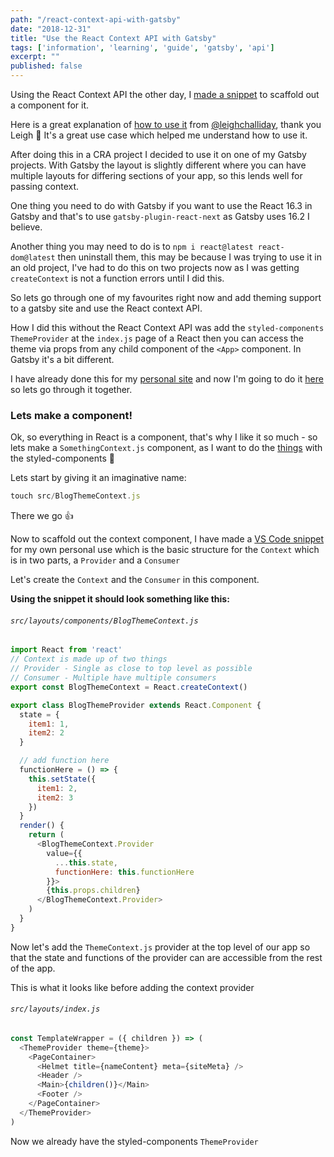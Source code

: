 ```yaml
---
path: "/react-context-api-with-gatsby"
date: "2018-12-31"
title: "Use the React Context API with Gatsby"
tags: ['information', 'learning', 'guide', 'gatsby', 'api']
excerpt: ""
published: false
---
```


Using the React Context API the other day, I [made a snippet] to
scaffold out a component for it.

Here is a great explanation of [how to use it] from [@leighchalliday],
thank you Leigh 🙏 It's a great use case which helped me understand
how to use it.

After doing this in a CRA project I decided to use it on one of my
Gatsby projects. With Gatsby the layout is slightly different where
you can have multiple layouts for differing sections of your app, so
this lends well for passing context.

One thing you need to do with Gatsby if you want to use the React 16.3
in Gatsby and that's to use `gatsby-plugin-react-next` as Gatsby uses
16.2 I believe.

Another thing you may need to do is to
`npm i react@latest react-dom@latest` then uninstall them, this may be
because I was trying to use it in an old project, I've had to do this
on two projects now as I was getting `createContext` is not a function
errors until I did this.

So lets go through one of my favourites right now and add theming
support to a gatsby site and use the React context API.

How I did this without the React Context API was add the
`styled-components` `ThemeProvider` at the `index.js` page of a React
then you can access the theme via props from any child component of
the `<App>` component. In Gatsby it's a bit different.

I have already done this for my [personal site] and now I'm going to
do it [here] so lets go through it together.

### Lets make a component!

Ok, so everything in React is a component, that's why I like it so
much - so lets make a `SomethingContext.js` component, as I want to do
the [things] with the styled-components 💅

Lets start by giving it an imaginative name:

```js
touch src/BlogThemeContext.js
```

There we go 👍

Now to scaffold out the context component, I have made a [VS Code
snippet] for my own personal use which is the basic structure for the
`Context` which is in two parts, a `Provider` and a `Consumer`

Let's create the `Context` and the `Consumer` in this component.

**Using the snippet it should look something like this:**

###### `src/layouts/components/BlogThemeContext.js`

```js
import React from 'react'
// Context is made up of two things
// Provider - Single as close to top level as possible
// Consumer - Multiple have multiple consumers
export const BlogThemeContext = React.createContext()

export class BlogThemeProvider extends React.Component {
  state = {
    item1: 1,
    item2: 2
  }

  // add function here
  functionHere = () => {
    this.setState({
      item1: 2,
      item2: 3
    })
  }
  render() {
    return (
      <BlogThemeContext.Provider
        value={{
          ...this.state,
          functionHere: this.functionHere
        }}>
        {this.props.children}
      </BlogThemeContext.Provider>
    )
  }
}
```

Now let's add the `ThemeContext.js` provider at the top level of our
app so that the state and functions of the provider can are accessible
from the rest of the app.

This is what it looks like before adding the context provider

###### `src/layouts/index.js`

```js
const TemplateWrapper = ({ children }) => (
  <ThemeProvider theme={theme}>
    <PageContainer>
      <Helmet title={nameContent} meta={siteMeta} />
      <Header />
      <Main>{children()}</Main>
      <Footer />
    </PageContainer>
  </ThemeProvider>
)
```

Now we already have the styled-components `ThemeProvider`

<!-- Links -->

[made a snippet]: https://github.com/spences10/settings/blob/35ba1ca3e9871c3ea6344ca2274ebbd327a18bed/globalVs.code-snippets#L74-L112
[how to use it]: https://www.youtube.com/watch?v=yzQ_XulhQFw
[@leighchalliday]: https://twitter.com/leighchalliday
[personal site]: https://scottspence.me
[here]: # 'this site, 👀'
[things]: # 'things being using the styled components `ThemeProvider`'
[vs code snippet]: https://github.com/spences10/settings/blob/71dc76fb8e11c176f4517431be57c021fb72411a/globalVs.code-snippets#L74-L111
